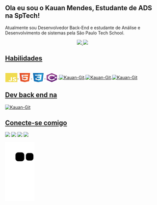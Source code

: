 ## Ola eu sou o Kauan Mendes, Estudante de ADS na SpTech!
Atualmente sou Desenvolvedor Back-End e estudante de Análise e Desenvolvimento de sistemas pela São Paulo Tech School. <br>
<div align="center">
  <a href="https://github.com/kauan-mendes">
  <img height="180em" src="https://github-readme-stats.vercel.app/api?username=kauan-mendes&show_icons=true&theme=dracula&include_all_commits=true&count_private=true"/>
  <img height="180em" src="https://github-readme-stats.vercel.app/api/top-langs/?username=kauan-mendes&layout=compact&langs_count=7&theme=dracula"/>
</div>
  
  ## Habilidades
<div style="display: inline_block"><br>
  <img align="center" alt="Kauan-Js" height="30" width="40" src="https://raw.githubusercontent.com/devicons/devicon/master/icons/javascript/javascript-plain.svg">
  <img align="center" alt="Kauan-HTML" height="30" width="40" src="https://raw.githubusercontent.com/devicons/devicon/master/icons/html5/html5-original.svg">
  <img align="center" alt="Kauan-CSS" height="30" width="40" src="https://raw.githubusercontent.com/devicons/devicon/master/icons/css3/css3-original.svg">
  <img align="center" alt="Kauan-Csharp" height="30" width="40" src="https://raw.githubusercontent.com/devicons/devicon/master/icons/csharp/csharp-original.svg">
  <img align="center" alt="Kauan-Git" src="https://www.vectorlogo.zone/logos/git-scm/git-scm-icon.svg" height="30" width="40"/>
  
  <img align="center" alt="Kauan-Git" src="https://img.icons8.com/fluent/48/000000/mysql-logo.png" height="30" width="40"/>
  
  <img align="center" alt="Kauan-Git" src="https://www.phpsc.com.br/uploads/2018/meetup-php-joinville.jpg" height="30" width="40"/>
  
  
  
  
  
</div>
  
   ## Dev back end na 
  <img align="center" alt="Kauan-Git" src="https://i0.wp.com/teste708191542.wpcomstaging.com/wp-content/uploads/2022/05/Box-Delivery.png?fit=2000%2C2000&ssl=1" height="30" width="40"/>
  
  
  
  ## Conecte-se comigo
<div> 
  <a href="https://www.youtube.com/c/KauanMendes" target="_blank"><img src="https://img.shields.io/badge/YouTube-FF0000?style=for-the-badge&logo=youtube&logoColor=white" target="_blank"></a>
  <a href="https://www.instagram.com/kauanmendess_/" target="_blank"><img src="https://img.shields.io/badge/-Instagram-%23E4405F?style=for-the-badge&logo=instagram&logoColor=white" target="_blank"></a>
  <a href = "mailto:kauanbrmendes2003@gmail.com"><img src="https://img.shields.io/badge/-Gmail-%23333?style=for-the-badge&logo=gmail&logoColor=white" target="_blank"></a>
  <a href="https://www.linkedin.com/in/kauan-mendes-527729210/" target="_blank"><img src="https://img.shields.io/badge/-LinkedIn-%230077B5?style=for-the-badge&logo=linkedin&logoColor=white" target="_blank"></a> 
 
 ![Snake animation](https://github.com/kauan-mendes/kauan-mendes/blob/output/github-contribution-grid-snake.svg)

</div>
